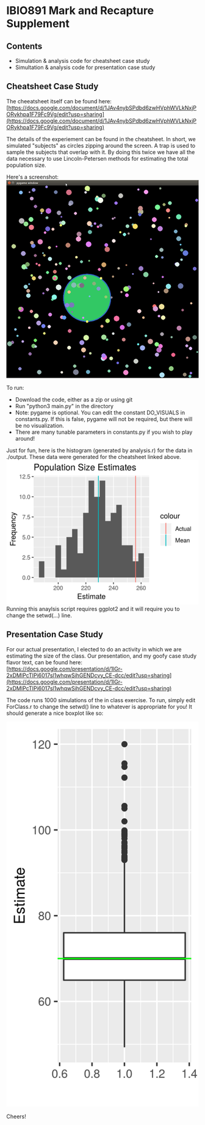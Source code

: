 # IBIO891 Mark and Recapture Supplement

## Contents
  - Simulation & analysis code for cheatsheet case study
  - Simultation & analysis code for presentation case study
  
## Cheatsheet Case Study
The cheeatsheet itself can be found here: [https://docs.google.com/document/d/1JAv4nybSPdbd6zwHVphWVLkNxjPORykhpa1F79Fc9Vg/edit?usp=sharing](https://docs.google.com/document/d/1JAv4nybSPdbd6zwHVphWVLkNxjPORykhpa1F79Fc9Vg/edit?usp=sharing)

The details of the experiement can be found in the cheatsheet. In short, we simulated "subjects" as circles zipping around the screen. A trap is used to sample the subjects that overlap with it. By doing this twice we have all the data necessary to use Lincoln-Petersen methods for estimating the total population size. 

Here's a screenshot:
![](./screenshot.png)

To run: 
  - Download the code, either as a zip or using git
  - Run "python3 main.py" in the directory
  - Note: pygame is optional. You can edit the constant DO_VISUALS in constants.py. If this is false, pygame will not be required, but there will be no visualization. 
  - There are many tunable parameters in constants.py if you wish to play around!
  
Just for fun, here is the histogram (generated by analysis.r) for the data in ./output. These data were generated for the cheatsheet linked above. 
![](./hist.png)
Running this anaylsis script requires ggplot2 and it will require you to change the setwd(...) line. 


## Presentation Case Study
For our actual presentation, I elected to do an activity in which we are estimating the size of the class. Our presentation, and my goofy case study flavor text, can be found here: 
[https://docs.google.com/presentation/d/1lGr-2xDMIPcTIPi6017sl1whqwSihGENDcvy_CE-dcc/edit?usp=sharing](https://docs.google.com/presentation/d/1lGr-2xDMIPcTIPi6017sl1whqwSihGENDcvy_CE-dcc/edit?usp=sharing)

The code runs 1000 simulations of the in class exercise.
To run, simply edit ForClass.r to change the setwd() line to whatever is appropriate for you! It should generate a nice boxplot like so: 

![](./ForClass.png)


Cheers!
